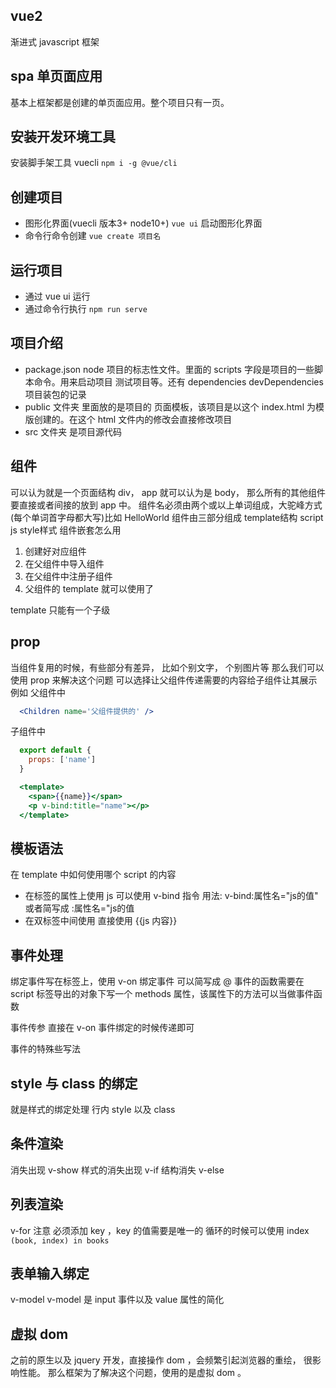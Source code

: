 ## vue2 
渐进式 javascript 框架 

## spa 单页面应用
基本上框架都是创建的单页面应用。整个项目只有一页。

## 安装开发环境工具
安装脚手架工具 vuecli  `npm i -g @vue/cli`

## 创建项目
- 图形化界面(vuecli 版本3+    node10+)  `vue ui` 启动图形化界面
- 命令行命令创建 `vue create 项目名`

## 运行项目
- 通过 vue ui 运行
- 通过命令行执行 `npm run serve`

## 项目介绍

- package.json  node 项目的标志性文件。里面的 scripts 字段是项目的一些脚本命令。用来启动项目 测试项目等。还有 dependencies devDependencies 项目装包的记录
- public 文件夹 里面放的是项目的 页面模板，该项目是以这个 index.html 为模版创建的。在这个 html 文件内的修改会直接修改项目
- src 文件夹 是项目源代码

## 组件
可以认为就是一个页面结构 div， app 就可以认为是 body， 那么所有的其他组件要直接或者间接的放到 app 中。
组件名必须由两个或以上单词组成，大驼峰方式(每个单词首字母都大写)比如 HelloWorld
组件由三部分组成 template结构   script js    style样式
组件嵌套怎么用
1. 创建好对应组件
2. 在父组件中导入组件
3. 在父组件中注册子组件
4. 父组件的 template 就可以使用了

template 只能有一个子级
  

## prop
当组件复用的时候，有些部分有差异， 比如个别文字， 个别图片等
那么我们可以使用 prop 来解决这个问题
可以选择让父组件传递需要的内容给子组件让其展示
例如
父组件中
```jsx
  <Children name='父组件提供的' />
```

子组件中
```js
  export default {
    props: ['name']
  }
```

```jsx
  <template>
    <span>{{name}}</span>
    <p v-bind:title="name"></p>
  </template>
```

## 模板语法
在 template 中如何使用哪个 script 的内容
- 在标签的属性上使用 js
  可以使用 v-bind 指令
  用法: v-bind:属性名="js的值" 或者简写成 :属性名="js的值
- 在双标签中间使用
  直接使用 {{js 内容}}

## 事件处理 
绑定事件写在标签上，使用 v-on 绑定事件  可以简写成 @
事件的函数需要在 script 标签导出的对象下写一个 methods 属性，该属性下的方法可以当做事件函数

事件传参  直接在 v-on 事件绑定的时候传递即可

事件的特殊些写法


## style 与  class 的绑定
就是样式的绑定处理 行内 style  以及 class

## 条件渲染
消失出现
v-show 样式的消失出现
v-if   结构消失    v-else   


## 列表渲染

v-for 
注意 必须添加 key ，key 的值需要是唯一的
循环的时候可以使用 index   `(book, index) in books`

## 表单输入绑定
v-model   v-model 是 input 事件以及 value 属性的简化

## 虚拟 dom
之前的原生以及 jquery 开发，直接操作 dom ，会频繁引起浏览器的重绘， 很影响性能。
那么框架为了解决这个问题，使用的是虚拟 dom 。